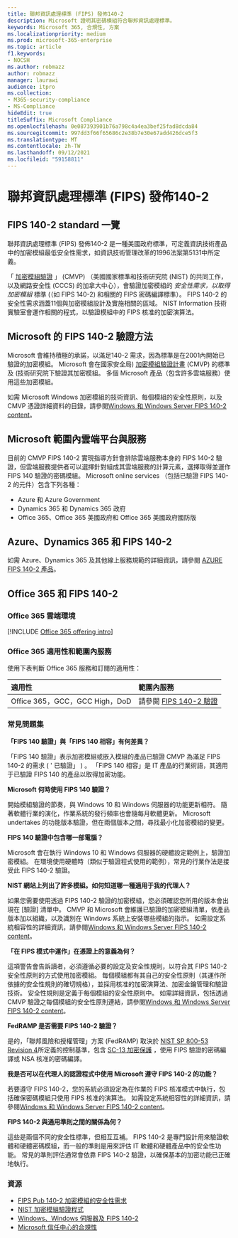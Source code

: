 ```yaml
---
title: 聯邦資訊處理標準 (FIPS) 發佈140-2
description: Microsoft 證明其密碼模組符合聯邦資訊處理標準。
keywords: Microsoft 365, 合規性, 方案
ms.localizationpriority: medium
ms.prod: microsoft-365-enterprise
ms.topic: article
f1.keywords:
- NOCSH
ms.author: robmazz
author: robmazz
manager: laurawi
audience: itpro
ms.collection:
- M365-security-compliance
- MS-Compliance
hideEdit: true
titleSuffix: Microsoft Compliance
ms.openlocfilehash: 0e087393901b76a798c4a4ea3bef25fad8dcda84
ms.sourcegitcommit: 997dd3f66f65686c2e38b7e30e67add426dce5f3
ms.translationtype: MT
ms.contentlocale: zh-TW
ms.lasthandoff: 09/12/2021
ms.locfileid: "59158811"
---
```

# <a name="federal-information-processing-standard-fips-publication-140-2"></a>聯邦資訊處理標準 (FIPS) 發佈140-2

## <a name="fips-140-2-standard-overview"></a>FIPS 140-2 standard 一覽

聯邦資訊處理標準 (FIPS) 發佈140-2 是一種美國政府標準，可定義資訊技術產品中的加密模組最低安全性需求，如資訊技術管理改革的1996法案第5131中所定義。

「 [加密模組驗證](https://csrc.nist.gov/Projects/cryptographic-module-validation-program) 」 (CMVP) （美國國家標準和技術研究院 (NIST) 的共同工作，以及網路安全性 (CCCS) 的加拿大中心），會驗證加密模組的 *安全性需求，以取得加密模組* 標準 (（如 FIPS 140-2) 和相關的 FIPS 密碼編譯標準）。 FIPS 140-2 的安全性需求涵蓋11個與加密模組設計及實施相關的區域。 NIST Information 技術實驗室會運作相關的程式，以驗證模組中的 FIPS 核准的加密演算法。

## <a name="microsofts-approach-to-fips-140-2-validation"></a>Microsoft 的 FIPS 140-2 驗證方法

Microsoft 會維持積極的承諾，以滿足140-2 需求，因為標準是在2001內開始已驗證的加密模組。 Microsoft 會在國家安全局) [加密模組驗證計畫](https://csrc.nist.gov/Projects/cryptographic-module-validation-program) (CMVP) 的標準及 (技術研究院下驗證其加密模組。 多個 Microsoft 產品（包含許多雲端服務）使用這些加密模組。

如需 Microsoft Windows 加密模組的技術資訊、每個模組的安全性原則，以及 CMVP 憑證詳細資料的目錄，請參閱[Windows 和 Windows Server FIPS 140-2 content](https://aka.ms/AA6ehud)。

## <a name="microsoft-in-scope-cloud-platforms--services"></a>Microsoft 範圍內雲端平台與服務

目前的 CMVP FIPS 140-2 實現指導方針會排除雲端服務本身的 FIPS 140-2 驗證，但雲端服務提供者可以選擇針對組成其雲端服務的計算元素，選擇取得並運作 FIPS 140 驗證的密碼模組。 Microsoft online services （包括已驗證 FIPS 140-2 的元件）包含下列各種：

- Azure 和 Azure Government
- Dynamics 365 和 Dynamics 365 政府
- Office 365、Office 365 美國政府和 Office 365 美國政府國防版

## <a name="azure-dynamics-365-and-fips-140-2"></a>Azure、Dynamics 365 和 FIPS 140-2

如需 Azure、Dynamics 365 及其他線上服務規範的詳細資訊，請參閱 [AZURE FIPS 140-2 產品](/azure/compliance/offerings/offering-fips-140-2)。

## <a name="office-365-and-fips-140-2"></a>Office 365 和 FIPS 140-2

### <a name="office-365-cloud-environments"></a>Office 365 雲端環境

[!INCLUDE [Office 365 offering intro](../includes/o365-offering-introduction.md)]

### <a name="office-365-applicability-and-in-scope-services"></a>Office 365 適用性和範圍內服務

使用下表判斷 Office 365 服務和訂閱的適用性：

| **適用性** | **範圍內服務** |
|:------------------|:----------------------|
| Office 365，GCC，GCC High，DoD | 請參閱 [FIPS 140-2 驗證](/windows/security/threat-protection/fips-140-validation) |

### <a name="frequently-asked-questions"></a>常見問題集

**「FIPS 140 驗證」與「FIPS 140 相容」有何差異？**

「FIPS 140 驗證」表示加密模組或嵌入模組的產品已驗證 CMVP 為滿足 FIPS 140-2 的需求 ( ' 已驗證」 ) 。 「FIPS 140 相容」是 IT 產品的行業術語，其適用于已驗證 FIPS 140 的產品以取得加密功能。

**Microsoft 何時使用 FIPS 140 驗證？**

開始模組驗證的節奏，與 Windows 10 和 Windows 伺服器的功能更新相符。 隨著軟體行業的演化，作業系統的發行頻率也會隨每月軟體更新。 Microsoft undertakes 的功能版本驗證，但在兩個版本之間，尋找最小化加密模組的變更。

**FIPS 140 驗證中包含哪一部電腦？**

Microsoft 會在執行 Windows 10 和 Windows 伺服器的硬體設定範例上，驗證加密模組。 在環境使用硬體時（類似于驗證程式使用的範例），常見的行業作法是接受此 FIPS 140-2 驗證。

**NIST 網站上列出了許多模組。如何知道哪一種適用于我的代理人？**

如果您需要使用透過 FIPS 140-2 驗證的加密模組，您必須確認您所用的版本會出現在 [驗證] 清單中。 CMVP 和 Microsoft 會維護已驗證的加密模組清單，依產品版本加以組織，以及識別在 Windows 系統上安裝哪些模組的指示。 如需設定系統相容性的詳細資訊，請參閱[Windows 和 Windows Server FIPS 140-2 content](https://aka.ms/AA6ehud)。

**「在 FIPS 模式中運作」在憑證上的意義為何？**

這項警告會告訴讀者，必須遵循必要的設定及安全性規則，以符合其 FIPS 140-2 安全性原則的方式使用加密模組。 每個模組都有其自己的安全性原則（其運作所依據的安全性規則的確切規格），並採用核准的加密演算法、加密金鑰管理和驗證技術。 安全性規則是定義于每個模組的安全性原則中。 如需詳細資訊，包括透過 CMVP 驗證之每個模組的安全性原則連結，請參閱[Windows 和 Windows Server FIPS 140-2 content](https://aka.ms/AA6ehud)。

**FedRAMP 是否需要 FIPS 140-2 驗證？**

是的，「聯邦風險和授權管理」方案 (FedRAMP) 取決於 [NIST SP 800-53 Revision 4](https://nvd.nist.gov/800-53/Rev4/)所定義的控制基準，包含 [SC-13 加密保護](https://nvd.nist.gov/800-53/Rev4/control/SC-13) ，使用 FIPS 驗證的密碼編譯或 NSA 核准的密碼編譯。

**我是否可以在代理人的認證程式中使用 Microsoft 遵守 FIPS 140-2 的功能？**

若要遵守 FIPS 140-2，您的系統必須設定為在作業的 FIPS 核准模式中執行，包括確保密碼模組只使用 FIPS 核准的演算法。 如需設定系統相容性的詳細資訊，請參閱[Windows 和 Windows Server FIPS 140-2 content](https://aka.ms/AA6ehud)。

**FIPS 140-2 與通用準則之間的關係為何？**

這些是兩個不同的安全性標準，但相互互補。 FIPS 140-2 是專門設計用來驗證軟體和硬體密碼模組，而一般的準則是用來評估 IT 軟體和硬體產品中的安全性功能。 常見的準則評估通常會依靠 FIPS 140-2 驗證，以確保基本的加密功能已正確地執行。

### <a name="resources"></a>資源

- [FIPS Pub 140-2 加密模組的安全性需求](https://csrc.nist.gov/publications/fips/fips140-2/fips1402.pdf)
- [NIST 加密模組驗證程式](https://csrc.nist.gov/groups/STM/cmvp/index.html)
- [Windows、Windows 伺服器及 FIPS 140-2](/windows/security/threat-protection/fips-140-validation)
- [Microsoft 信任中心的合規性](https://www.microsoft.com/trust-center/compliance/compliance-overview)
